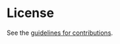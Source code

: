# License

See the
[guidelines for contributions](https://github.com/Janfred/draft-rieckers-emu-eap-noob-observations/blob/main/CONTRIBUTING.md).
